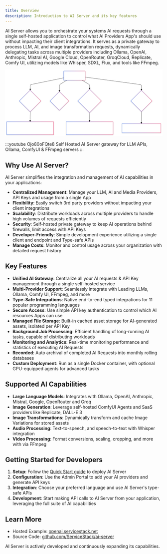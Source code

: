 ```yaml
---
title: Overview
description: Introduction to AI Server and its key features
---
```


AI Server allows you to orchestrate your systems AI requests through a single self-hosted application to control what AI Providers App's should use without impacting their client integrations. It serves as a private gateway to process LLM, AI, and image transformation requests, dynamically delegating tasks across multiple providers including Ollama, OpenAI, Anthropic, Mistral AI, Google Cloud, OpenRouter, GroqCloud, Replicate, Comfy UI, utilizing models like Whisper, SDXL, Flux, and tools like FFmpeg.

[![](/img/pages/ai-server/overview.svg)](https://openai.servicestack.net)

:::youtube Ojo80oFQte8
Self Hosted AI Server gateway for LLM APIs, Ollama, ComfyUI & FFmpeg servers
:::

## Why Use AI Server?

AI Server simplifies the integration and management of AI capabilities in your applications:

- **Centralized Management**: Manage your LLM, AI and Media Providers, API Keys and usage from a single App
- **Flexibility**: Easily switch 3rd party providers without impacting your client integrations
- **Scalability**: Distribute workloads across multiple providers to handle high volumes of requests efficiently
- **Security**: Self-hosted private gateway to keep AI operations behind firewalls, limit access with API Keys
- **Developer-Friendly**: Simple development experience utilizing a single client and endpoint and Type-safe APIs
- **Manage Costs**: Monitor and control usage across your organization with detailed request history

## Key Features

- **Unified AI Gateway**: Centralize all your AI requests & API Key management through a single self-hosted service
- **Multi-Provider Support**: Seamlessly integrate with Leading LLMs, Ollama, Comfy UI, FFmpeg, and more
- **Type-Safe Integrations**: Native end-to-end typed integrations for 11 popular programming languages
- **Secure Access**: Use simple API key authentication to control which AI resources Apps can use
- **Managed File Storage**: Built-in cached asset storage for AI-generated assets, isolated per API Key
- **Background Job Processing**: Efficient handling of long-running AI tasks, capable of distributing workloads
- **Monitoring and Analytics**: Real-time monitoring performance and statistics of executing AI Requests
- **Recorded**: Auto archival of completed AI Requests into monthly rolling databases
- **Custom Deployment**: Run as a single Docker container, with optional GPU-equipped agents for advanced tasks

## Supported AI Capabilities

- **Large Language Models**: Integrates with Ollama, OpenAI, Anthropic, Mistral, Google, OpenRouter and Groq
- **Image Generation**: Leverage self-hosted ComfyUI Agents and SaaS providers like Replicate, DALL-E 3
- **Image Transformations**: Dynamically transform and cache Image Variations for stored assets
- **Audio Processing**: Text-to-speech, and speech-to-text with Whisper integration
- **Video Processing**: Format conversions, scaling, cropping, and more with via FFmpeg

## Getting Started for Developers

1. **Setup**: Follow the [Quick Start guide](/ai-server/quickstart) to deploy AI Server
2. **Configuration**: Use the Admin Portal to add your AI providers and generate API keys
3. **Integration**: Choose your preferred language and use AI Server's type-safe APIs
4. **Development**: Start making API calls to AI Server from your application, leveraging the full suite of AI capabilities

## Learn More

- Hosted Example: [openai.servicestack.net](https://openai.servicestack.net)
- Source Code: [github.com/ServiceStack/ai-server](https://github.com/ServiceStack/ai-server)

AI Server is actively developed and continuously expanding its capabilities.